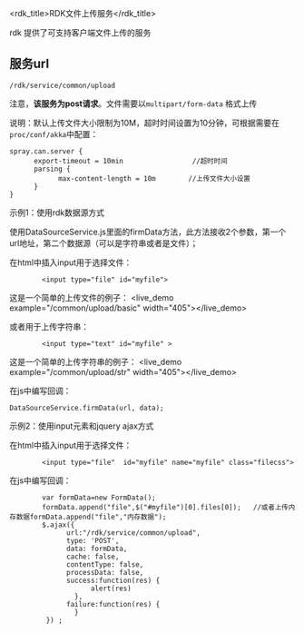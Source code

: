 <rdk_title>RDK文件上传服务</rdk_title>

rdk 提供了可支持客户端文件上传的服务

## 服务url

    /rdk/service/common/upload

注意，**该服务为post请求**。文件需要以`multipart/form-data` 格式上传

说明：默认上传文件大小限制为10M，超时时间设置为10分钟，可根据需要在`proc/conf/akka`中配置：

    spray.can.server {
		  export-timeout = 10min                 //超时时间
		  parsing {
		        max-content-length = 10m        //上传文件大小设置
		  }
	}

示例1：使用rdk数据源方式

使用DataSourceService.js里面的firmData方法，此方法接收2个参数，第一个url地址，第二个数据源（可以是字符串或者是文件）；		

在html中插入input用于选择文件：

            <input type="file" id="myfile">

这是一个简单的上传文件的例子：
<live_demo example="/common/upload/basic" width="405"></live_demo>

或者用于上传字符串：             

            <input type="text" id="myfile" >

这是一个简单的上传字符串的例子：
<live_demo example="/common/upload/str" width="405"></live_demo>  

在js中编写回调：

    DataSourceService.firmData(url, data);

示例2：使用input元素和jquery ajax方式

在html中插入input用于选择文件：

            <input type="file"  id="myfile" name="myfile" class="filecss">
 
在js中编写回调：

            var formData=new FormData();
            formData.append("file",$("#myfile")[0].files[0]);   //或者上传内存数据formData.append("file","内存数据");
            $.ajax({  
                  url:"/rdk/service/common/upload",    
                  type: 'POST',  
                  data: formData,            
                  cache: false,  
                  contentType: false,  
                  processData: false,
                  success:function(res) {
                        alert(res)
                    },
                  failure:function(res) {
                    }
             }) ;   


    
